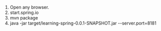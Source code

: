 1. Open any browser.
2. start.spring.io
3. mvn package
4. java -jar target/learning-spring-0.0.1-SNAPSHOT.jar --server.port=8181
